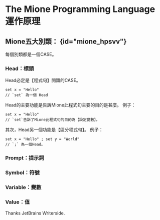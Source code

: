 # The Mione Programming Language 運作原理

## Mione五大別類： {id="mione_hpsvv"}
每個別類都是一個CASE。
### Head：標頭

Head必定是【程式句】開頭的CASE。
```MIONE
set x = "Hello"
// `set` 為一個 Head
```
Head的主要功能是告訴Mione此程式句主要的目的是甚麼。
例子：
```MIONE
set x = "Hello"
// `set`告訴了Mione此程式句的目的為【設定變數】。
```
其次，Head另一個功能是【區分程式句】。
例子：
```Mione
set x = "Hello" ; set y = "World"
// `;` 為一個Head。
```


### Prompt：提示詞

### Symbol：符號

### Variable：變數

### Value：值

Thanks JetBrains Writerside.
